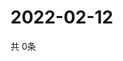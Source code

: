 # 2022-02-12
  共 0条

  <!-- BEGIN -->
  <!-- 最后更新时间Sat Feb 12 2022 15:04:01 GMT+0000 (Coordinated Universal Time) -->
  
  <!-- END -->
  
  